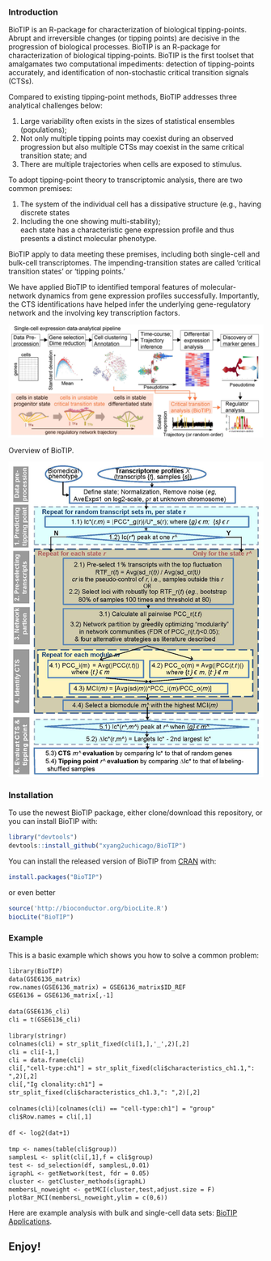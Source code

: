 ### Introduction
BioTIP is an R-package for characterization of biological tipping-points.  Abrupt and irreversible changes (or tipping points) are decisive in the progression of biological processes. BioTIP is an R-package for characterization of biological tipping-points. BioTIP is the first toolset that amalgamates two computational impediments: detection of tipping-points accurately, and identification of non-stochastic critical transition signals (CTSs). 

Compared to existing tipping-point methods, BioTIP addresses three analytical challenges below:  

1. Large variability often exists in the sizes of statistical ensembles (populations);  
2. Not only multiple tipping points may coexist during an observed progression but also multiple CTSs may coexist in the same critical transition state; and  
3. There are multiple trajectories when cells are exposed to stimulus.

To adopt tipping-point theory to transcriptomic analysis, there are two common premises:  

1. The system of the individual cell has a dissipative structure (e.g., having discrete states 
2. Including the one showing multi-stability);  
each state has a characteristic gene expression profile and thus presents a distinct molecular phenotype.  

BioTIP apply to data meeting these premises, including both single-cell and bulk-cell transcriptomes. The impending-transition states are called ‘critical transition states’ or ‘tipping points.’

We have applied BioTIP to identified temporal features of molecular-network dynamics from gene expression profiles successfully. Importantly, the CTS identifications have helped infer the underlying gene-regulatory network and the involving key transcription factors.


![](imgs/Fig1_scRNARNAseq_pipeline_2021_xy.jpg)

Overview of BioTIP.

![](imgs/FigS1_BioTIP_pipeline_detailed_v7.jpg)

### Installation
To use the newest BioTIP package, either clone/download this repository, or you can install BioTIP with:

```r
library("devtools")
devtools::install_github("xyang2uchicago/BioTIP")
```

You can install the released version of BioTIP from [CRAN](https://CRAN.R-project.org) with:

``` r
install.packages("BioTIP")
```
or even better
``` r
source('http://bioconductor.org/biocLite.R')
biocLite("BioTIP")
```

### Example
This is a basic example which shows you how to solve a common problem:

```{r example}
library(BioTIP)
data(GSE6136_matrix)
row.names(GSE6136_matrix) = GSE6136_matrix$ID_REF
GSE6136 = GSE6136_matrix[,-1]

data(GSE6136_cli)
cli = t(GSE6136_cli)

library(stringr)
colnames(cli) = str_split_fixed(cli[1,],'_',2)[,2]
cli = cli[-1,]
cli = data.frame(cli)
cli[,"cell-type:ch1"] = str_split_fixed(cli$characteristics_ch1.1,": ",2)[,2]
cli[,"Ig clonality:ch1"] = str_split_fixed(cli$characteristics_ch1.3,": ",2)[,2]

colnames(cli)[colnames(cli) == "cell-type:ch1"] = "group"
cli$Row.names = cli[,1]

df <- log2(dat+1)

tmp <- names(table(cli$group))
samplesL <- split(cli[,1],f = cli$group)
test <- sd_selection(df, samplesL,0.01)
igraphL <- getNetwork(test, fdr = 0.05)
cluster <- getCluster_methods(igraphL)
membersL_noweight <- getMCI(cluster,test,adjust.size = F)
plotBar_MCI(membersL_noweight,ylim = c(0,6))
```

Here are example analysis with bulk and single-cell data sets:
[BioTIP Applications](https://github.com/xyang2uchicago/BioTIP_application).

## Enjoy!

